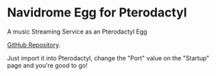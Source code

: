 # Navidrome Egg for Pterodactyl
A music Streaming Service as an Pterodactyl Egg

[GitHub Repository](https://github.com/devilAPI/navidrome-pterodactyl-egg).

Just import it into Pterodactyl, change the "Port" value on the "Startup" page and you're good to go!
